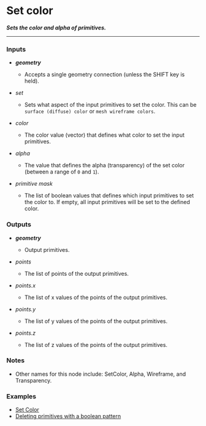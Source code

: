 # Set color

**_Sets the color and alpha of primitives._**

---


### Inputs

* **_geometry_**

  * Accepts a single geometry connection (unless the SHIFT key is held).

* _set_

  * Sets what aspect of the input primitives to set the color. This can be `surface (diffuse) color` or `mesh wireframe colors`.

* _color_

  * The color value (vector) that defines what color to set the input primitives.

* _alpha_

  * The value that defines the alpha (transparency) of the set color (between a range of `0` and `1`).

* _primitive mask_

  * The list of boolean values that defines which input primitives to set the color to. If empty, all input primitives will be set to the defined color.


### Outputs

* **_geometry_**

  * Output primitives.

* _points_

  * The list of points of the output primitives.

* _points.x_

  * The list of x values of the points of the output primitives.

* _points.y_

  * The list of y values of the points of the output primitives.

* _points.z_

  * The list of z values of the points of the output primitives.


### Notes

* Other names for this node include: SetColor, Alpha, Wireframe, and Transparency.


### Examples



* <a href="https://creator.trimble.com/graph?assetURI=whp:bc96d8e6-ac0b-4daa-92e6-587764b8d6b4&version=latest" target="_blank">Set Color</a>
* <a href="https://creator.trimble.com/?viewLayout=verticalSplit&assetURI=whp:d81bdd83-7204-4718-898b-645127deac74&version=latest" target="_blank">Deleting primitives with a boolean pattern</a>

